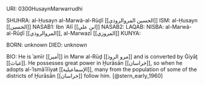 URI: 0300HusaynMarwarrudhi

SHUHRA: al-Ḥusayn al-Marwả-al-Rūḏī [[الحسين المروالروذي]]
ISM: al-Ḥusayn [[الحسين]]
NASAB1: Ibn ʿAlī [[ابن علي]]
NASAB2: 
LAQAB: 
NISBA: al-Marwả-al-Rūḏī [[المروالروذي]], al-Marwazī [[المروزي]]
KUNYA: 

BORN: unknown
DIED: unknown

BIO: He is ʾamīr [[أمير]] in Marw al-Rūḏ [[مرو الروذ]] and is converted by Ġiyāṯ [[غياث]]. He possesses great power in Ḫurāsān [[خراسان]], so when he adopts al-ʾIsmāʿīlīyaŧ [[الإسماعيلية]], many from the population of some of the districts of Ḫurāsān [[خراسان]] follow him. [@stern_early_1960]
